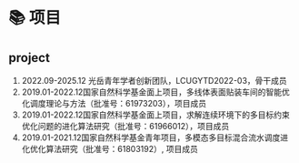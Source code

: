 # 📚 项目 
## project

1. 2022.09-2025.12 光岳青年学者创新团队，LCUGYTD2022-03，骨干成员
2. 2019.01-2022.12国家自然科学基金面上项目，多线体表面贴装车间的智能优化调度理论与方法（批准号：61973203），项目成员
3. 2019.01-2022.12国家自然科学基金面上项目，求解连续环境下的多目标约束优化问题的进化算法研究（批准号：61966012），项目成员
4. 2019.01-2021.12国家自然科学基金青年项目，多模态多目标混合流水调度进化优化算法研究（批准号：61803192）, 项目成员
